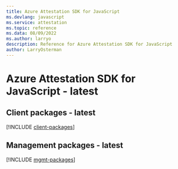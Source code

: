 ```yaml
---
title: Azure Attestation SDK for JavaScript
ms.devlang: javascript
ms.service: attestation
ms.topic: reference
ms.data: 08/09/2022
ms.author: larryo
description: Reference for Azure Attestation SDK for JavaScript
author: LarryOsterman
---
```

# Azure Attestation SDK for JavaScript - latest

## Client packages - latest
[!INCLUDE [client-packages](attestation-client-index.md)]
## Management packages - latest
[!INCLUDE [mgmt-packages](attestation-mgmt-index.md)]